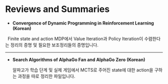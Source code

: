 # Reviews and Summaries


* **Convergence of Dynamic Programming in Reinforcement Learning (Korean)**

   Finite state and action MDP에서 Value Iteration과 Policy Iteration이 수렴한다는 정리의 증명 및 필요한 보조정리들의 증명입니다.

***

* **Search Algorithms of AlphaGo Fan and AlphaGo Zero (Korean)**

   알파고가 학습 단계 및 실제 게임에서 MCTS로 주어진 state에 대한 action을 구하는 과정을 따로 정리한 파일입니다.
